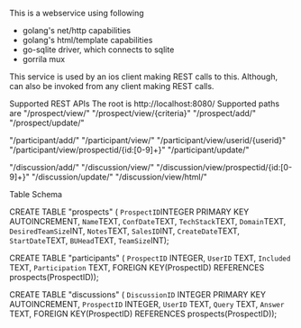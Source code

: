 This is a webservice using following
 - golang's net/http capabilities
 - golang's html/template capabilities
 - go-sqlite driver, which connects to sqlite
 - gorrila mux

This service is used by an ios client making REST calls
to this. Although, can also be invoked from any client making
REST calls.

Supported REST APIs
The root is http://localhost:8080/
Supported paths are
 "/prospect/view/"
 "/prospect/view/{criteria}"
 "/prospect/add/"
 "/prospect/update/"

 "/participant/add/"
 "/participant/view/"
 "/participant/view/userid/{userid}"
 "/participant/view/prospectid/{id:[0-9]+}"
 "/participant/update/"

 "/discussion/add/"
 "/discussion/view/"
 "/discussion/view/prospectid/{id:[0-9]+}"
 "/discussion/update/"
 "/discussion/view/html/"

 Table Schema

 CREATE TABLE "prospects" (
  `ProspectID`INTEGER PRIMARY KEY AUTOINCREMENT,
  `Name`TEXT,
  `ConfDate`TEXT,
  `TechStack`TEXT,
  `Domain`TEXT,
  `DesiredTeamSize`INT,
  `Notes`TEXT,
  `SalesID`INT,
  `CreateDate`TEXT,
  `StartDate`TEXT,
  `BUHead`TEXT,
 `TeamSize`INT);

CREATE TABLE "participants" (
`ProspectID` INTEGER,
`UserID` TEXT,
`Included` TEXT,
`Participation` TEXT,
 FOREIGN KEY(ProspectID) REFERENCES prospects(ProspectID));

CREATE TABLE "discussions" (
`DiscussionID` INTEGER PRIMARY KEY AUTOINCREMENT,
`ProspectID` INTEGER,
`UserID` TEXT,
`Query` TEXT,
`Answer` TEXT,
 FOREIGN KEY(ProspectID) REFERENCES prospects(ProspectID));
